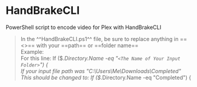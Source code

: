 # HandBrakeCLI
PowerShell script to encode video for Plex with HandBrakeCLI

>In the ^^HandBrakeCLI.ps1^^ file, be sure to replace anything in ==<>== with your ==path== or ==folder name==<br/>
Example:<br/>
For this line: If ($_.Directory.Name -eq "`<The Name of Your Input Folder>`") {<br/>
If your input file path was "C:\Users\Me\Downloads\Completed\"<br/>
This should be changed to: If ($_.Directory.Name -eq "Completed") {
</code>
